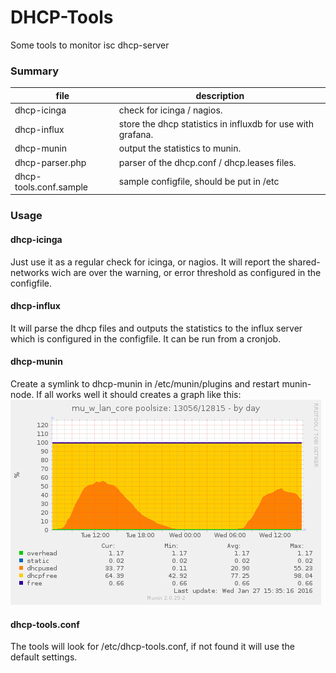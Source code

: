 # DHCP-Tools

Some tools to monitor isc dhcp-server

### Summary

|file                   | description                                                 |
|-----------------------|-------------------------------------------------------------|
|dhcp-icinga            | check for icinga / nagios.                                  |
|dhcp-influx            | store the dhcp statistics in influxdb for use with grafana. |
|dhcp-munin             | output the statistics to munin.                             |
|dhcp-parser.php        | parser of the dhcp.conf / dhcp.leases files.                |
|dhcp-tools.conf.sample | sample configfile, should be put in /etc                    |

### Usage
#### dhcp-icinga
Just use it as a regular check for icinga, or nagios. It will report the shared-networks wich are over the warning, or error threshold as configured in the configfile.

#### dhcp-influx
It will parse the dhcp files and outputs the statistics to the influx server which is configured in the configfile.
It can be run from a cronjob. 

#### dhcp-munin
Create a symlink to dhcp-munin in /etc/munin/plugins and restart munin-node. If all works well it should creates a graph like this:
![munin graph](https://raw.githubusercontent.com/guequierre/dhcp-tools/master/docs/munin.png "munin graph")

#### dhcp-tools.conf
The tools will look for /etc/dhcp-tools.conf, if not found it will use the default settings. 
